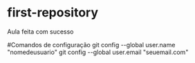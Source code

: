 # first-repository
Aula feita com sucesso

#Comandos de configuração
git config --global user.name "nomedeusuario"
git config --global user.email "seuemail.com"